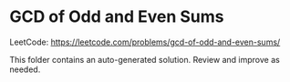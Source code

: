# GCD of Odd and Even Sums

LeetCode: https://leetcode.com/problems/gcd-of-odd-and-even-sums/

This folder contains an auto-generated solution. Review and improve as needed.

